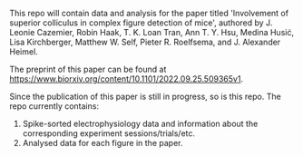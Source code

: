 This repo will contain data and analysis for the paper titled 'Involvement of superior colliculus in complex figure detection of mice', authored by J. Leonie Cazemier, Robin Haak, T. K. Loan Tran, Ann T. Y. Hsu, Medina Husić, Lisa Kirchberger, Matthew W. Self, Pieter R. Roelfsema, and J. Alexander Heimel.

The preprint of this paper can be found at https://www.biorxiv.org/content/10.1101/2022.09.25.509365v1. 

Since the publication of this paper is still in progress, so is this repo. The repo currently contains:
1. Spike-sorted electrophysiology data and information about the corresponding experiment sessions/trials/etc. 
2. Analysed data for each figure in the paper. 

